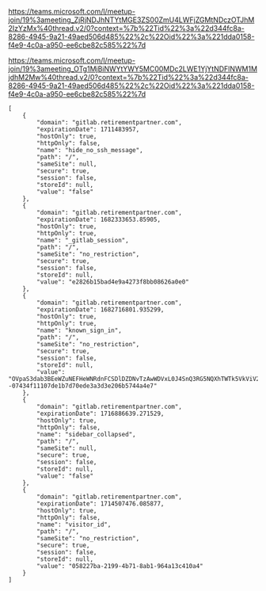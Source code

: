 https://teams.microsoft.com/l/meetup-join/19%3ameeting_ZjRjNDJhNTYtMGE3ZS00ZmU4LWFjZGMtNDczOTJhM2IzYzMx%40thread.v2/0?context=%7b%22Tid%22%3a%22d344fc8a-8286-4945-9a21-49aed506d485%22%2c%22Oid%22%3a%221dda0158-f4e9-4c0a-a950-ee6cbe82c585%22%7d

https://teams.microsoft.com/l/meetup-join/19%3ameeting_OTg1MjBiNWYtYWY5MC00MDc2LWE1YjYtNDFlNWM1MjdhM2Mw%40thread.v2/0?context=%7b%22Tid%22%3a%22d344fc8a-8286-4945-9a21-49aed506d485%22%2c%22Oid%22%3a%221dda0158-f4e9-4c0a-a950-ee6cbe82c585%22%7d



```
[
    {
        "domain": "gitlab.retirementpartner.com",
        "expirationDate": 1711483957,
        "hostOnly": true,
        "httpOnly": false,
        "name": "hide_no_ssh_message",
        "path": "/",
        "sameSite": null,
        "secure": true,
        "session": false,
        "storeId": null,
        "value": "false"
    },
    {
        "domain": "gitlab.retirementpartner.com",
        "expirationDate": 1682333653.85905,
        "hostOnly": true,
        "httpOnly": true,
        "name": "_gitlab_session",
        "path": "/",
        "sameSite": "no_restriction",
        "secure": true,
        "session": false,
        "storeId": null,
        "value": "e2826b15bad4e9a4273f8bb08626a0e0"
    },
    {
        "domain": "gitlab.retirementpartner.com",
        "expirationDate": 1682716801.935299,
        "hostOnly": true,
        "httpOnly": true,
        "name": "known_sign_in",
        "path": "/",
        "sameSite": "no_restriction",
        "secure": true,
        "session": false,
        "storeId": null,
        "value": "OVpaS3dab3BEeWZuNEFHeWNRdnFCSDlDZDNvTzAwWDVxL0J4SnQ3RG5NQXhTWTk5VkViV2dxdWI3bEVRUlduVk5pRzd4YkJmTUMwZEpQL0lhOWZpMlZtNys5SnlnRjd3eTUrUHR5SGIzOEdvR2RwT3l5RGpoTFJjNDJHVmcrWVktLVRlUGlzbFdUSWwwV2d3WGJqeFovVXc9PQ%3D%3D--07434f11107de1b7d70ede3a3d3e206b5744a4e7"
    },
    {
        "domain": "gitlab.retirementpartner.com",
        "expirationDate": 1716886639.271529,
        "hostOnly": true,
        "httpOnly": false,
        "name": "sidebar_collapsed",
        "path": "/",
        "sameSite": null,
        "secure": true,
        "session": false,
        "storeId": null,
        "value": "false"
    },
    {
        "domain": "gitlab.retirementpartner.com",
        "expirationDate": 1714507476.085877,
        "hostOnly": true,
        "httpOnly": false,
        "name": "visitor_id",
        "path": "/",
        "sameSite": "no_restriction",
        "secure": true,
        "session": false,
        "storeId": null,
        "value": "058227ba-2199-4b71-8ab1-964a13c410a4"
    }
]
```
